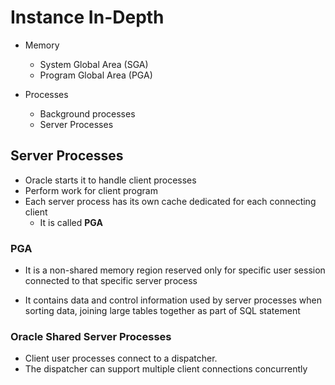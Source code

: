 # Instance In-Depth

* Memory
    - System Global Area (SGA)
    - Program Global Area (PGA)

* Processes
    - Background processes
    - Server Processes


## Server Processes

- Oracle starts it to handle client processes
- Perform work for client program
- Each server process has its own cache dedicated for each connecting client
    * It is called **PGA**

### PGA

* It is a non-shared memory region reserved only for specific user session connected to that specific server process

* It contains data and control information used by server processes when sorting data, joining large tables together as part of SQL statement


### Oracle Shared Server Processes

* Client user processes connect to a dispatcher.
* The dispatcher can support multiple client connections concurrently